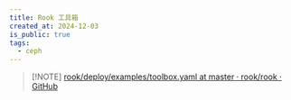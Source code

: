 ```yaml
---
title: Rook 工具箱
created_at: 2024-12-03
is_public: true
tags:
  - ceph
---
```


> [!NOTE] [rook/deploy/examples/toolbox.yaml at master · rook/rook · GitHub](https://github.com/rook/rook/blob/master/deploy/examples/toolbox.yaml)
